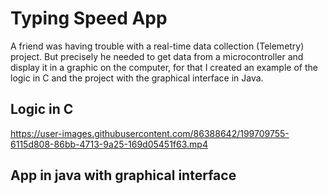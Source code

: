 # Typing Speed App

A friend was having trouble with a real-time data collection (Telemetry) project. But precisely he needed to get data from a microcontroller and display it in a graphic on the computer, for that I created an example of the logic in C and the project with the graphical interface in Java.

## Logic in C

https://user-images.githubusercontent.com/86388642/199709755-6115d808-86bb-4713-9a25-169d05451f63.mp4

## App in java with graphical interface
